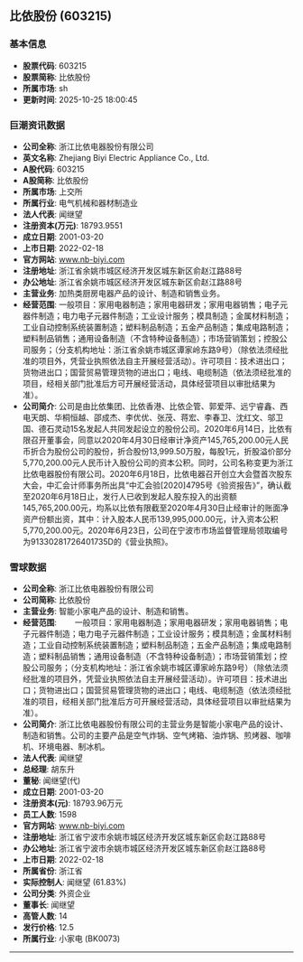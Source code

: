 ## 比依股份 (603215)

### 基本信息

- **股票代码**: 603215
- **股票简称**: 比依股份
- **所属市场**: sh
- **更新时间**: 2025-10-25 18:00:45

### 巨潮资讯数据

- **公司全称**: 浙江比依电器股份有限公司
- **英文名称**: Zhejiang Biyi Electric Appliance Co., Ltd.
- **A股代码**: 603215
- **A股简称**: 比依股份
- **所属市场**: 上交所
- **所属行业**: 电气机械和器材制造业
- **法人代表**: 闻继望
- **注册资本(万元)**: 18793.9551
- **成立日期**: 2001-03-20
- **上市日期**: 2022-02-18
- **官方网站**: www.nb-biyi.com
- **注册地址**: 浙江省余姚市城区经济开发区城东新区俞赵江路88号
- **办公地址**: 浙江省余姚市城区经济开发区城东新区俞赵江路88号
- **主营业务**: 加热类厨房电器产品的设计、制造和销售业务。
- **经营范围**: 一般项目：家用电器制造；家用电器研发；家用电器销售；电子元器件制造；电力电子元器件制造；工业设计服务；模具制造；金属材料制造；工业自动控制系统装置制造；塑料制品制造；五金产品制造；集成电路制造；塑料制品销售；通用设备制造（不含特种设备制造）；市场营销策划；控股公司服务；（分支机构地址：浙江省余姚市城区谭家岭东路9号）（除依法须经批准的项目外，凭营业执照依法自主开展经营活动）。许可项目：技术进出口；货物进出口；国营贸易管理货物的进出口；电线、电缆制造（依法须经批准的项目，经相关部门批准后方可开展经营活动，具体经营项目以审批结果为准）。
- **公司简介**: 公司是由比依集团、比依香港、比依企管、郭爱萍、远宁睿鑫、西电天朗、华桐恒越、邵成杰、李优优、张茂、蒋宏、李春卫、沈红文、邬卫国、德石灵动15名发起人共同发起设立的股份公司。2020年6月14日，比依有限召开董事会，同意以2020年4月30日经审计净资产145,765,200.00元人民币折合为股份公司的股份，折合股份13,999.50万股，每股1元，折股溢价部分5,770,200.00元人民币计入股份公司的资本公积。同时，公司名称变更为浙江比依电器股份有限公司。2020年6月18日，比依电器召开创立大会暨首次股东大会，中汇会计师事务所出具“中汇会验[2020]4795号《验资报告》”，确认截至2020年6月18日止，发行人已收到发起人股东投入的出资额145,765,200.00元，均系以比依有限截至2020年4月30日止经审计的账面净资产份额出资，其中：计入股本人民币139,995,000.00元，计入资本公积5,770,200.00元。2020年6月23日，公司在宁波市市场监督管理局领取编号为91330281726401735D的《营业执照》。

### 雪球数据

- **公司全称**: 浙江比依电器股份有限公司
- **公司简称**: 比依股份
- **主营业务**: 智能小家电产品的设计、制造和销售。
- **经营范围**: 　　一般项目：家用电器制造；家用电器研发；家用电器销售；电子元器件制造；电力电子元器件制造；工业设计服务；模具制造；金属材料制造；工业自动控制系统装置制造；塑料制品制造；五金产品制造；集成电路制造；塑料制品销售；通用设备制造（不含特种设备制造）；市场营销策划；控股公司服务；（分支机构地址：浙江省余姚市城区谭家岭东路9号）（除依法须经批准的项目外，凭营业执照依法自主开展经营活动）。许可项目：技术进出口；货物进出口；国营贸易管理货物的进出口；电线、电缆制造（依法须经批准的项目，经相关部门批准后方可开展经营活动，具体经营项目以审批结果为准）。
- **公司简介**: 浙江比依电器股份有限公司的主营业务是智能小家电产品的设计、制造和销售。公司的主要产品是空气炸锅、空气烤箱、油炸锅、煎烤器、咖啡机、环境电器、制冰机。
- **法人代表**: 闻继望
- **总经理**: 胡东升
- **董秘**: 闻继望(代)
- **成立日期**: 2001-03-20
- **注册资本(元)**: 18793.96万元
- **员工人数**: 1598
- **官方网站**: www.nb-biyi.com
- **注册地址**: 浙江省宁波市余姚市城区经济开发区城东新区俞赵江路88号
- **办公地址**: 浙江省宁波市余姚市城区经济开发区城东新区俞赵江路88号
- **上市日期**: 2022-02-18
- **所属省份**: 浙江省
- **实际控制人**: 闻继望 (61.83%)
- **公司分类**: 外资企业
- **董事长**: 闻继望
- **高管人数**: 14
- **发行价格**: 12.5
- **所属行业**: 小家电 (BK0073)

---